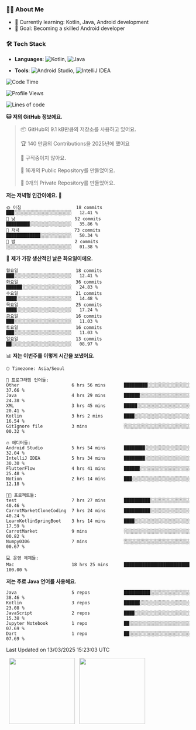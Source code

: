 ### 👨‍💻 About Me
- 🌱 Currently learning: Kotlin, Java, Android development
- 🎯 Goal: Becoming a skilled Android developer

### 🛠 Tech Stack
- **Languages**: ![Kotlin](https://img.shields.io/badge/Kotlin-0095D5?style=flat-square&logo=kotlin&logoColor=white), 
![Java](https://img.shields.io/badge/Java-007396?style=flat-square&logo=coffeescript&logoColor=white)

- **Tools**:
![Android Studio](https://img.shields.io/badge/Android%20Studio-3DDC84?style=flat-square&logo=android-studio&logoColor=white), 
![IntelliJ IDEA](https://img.shields.io/badge/IntelliJ%20IDEA-000000?style=flat-square&logo=intellij-idea&logoColor=white)

<!--START_SECTION:waka-->
![Code Time](http://img.shields.io/badge/Code%20Time-48%20hrs%205%20mins-blue)

![Profile Views](http://img.shields.io/badge/Profile%20Views-4-blue)

![Lines of code](https://img.shields.io/badge/%EC%A0%80%EB%8A%94%20%EC%97%AC%ED%83%9C%EA%B9%8C%EC%A7%80%20-59.9%20thousand%20%EC%A4%84%EC%9D%98%20%EC%BD%94%EB%93%9C%EB%A5%BC%20%EC%9E%91%EC%84%B1%ED%96%88%EC%96%B4%EC%9A%94.-blue)

**🐱 저의 GitHub 정보에요.** 

> 📦 GitHub의 9.1 kB만큼의 저장소를 사용하고 있어요. 
 > 
> 🏆 140 만큼의 Contributions을 2025년에 했어요
 > 
> 🚫 구직중이지 않아요.
 > 
> 📜 16개의 Public Repository를 만들었어요. 
 > 
> 🔑 0개의 Private Repository를 만들었어요. 
 > 
**저는 저녁형 인간이에요. 🦉** 

```text
🌞 아침                     18 commits          ███░░░░░░░░░░░░░░░░░░░░░░   12.41 % 
🌆 낮　                     52 commits          █████████░░░░░░░░░░░░░░░░   35.86 % 
🌃 저녁                     73 commits          █████████████░░░░░░░░░░░░   50.34 % 
🌙 밤　                     2 commits           ░░░░░░░░░░░░░░░░░░░░░░░░░   01.38 % 
```
📅 **제가 가장 생산적인 날은 화요일이에요.** 

```text
월요일                      18 commits          ███░░░░░░░░░░░░░░░░░░░░░░   12.41 % 
화요일                      36 commits          ██████░░░░░░░░░░░░░░░░░░░   24.83 % 
수요일                      21 commits          ████░░░░░░░░░░░░░░░░░░░░░   14.48 % 
목요일                      25 commits          ████░░░░░░░░░░░░░░░░░░░░░   17.24 % 
금요일                      16 commits          ███░░░░░░░░░░░░░░░░░░░░░░   11.03 % 
토요일                      16 commits          ███░░░░░░░░░░░░░░░░░░░░░░   11.03 % 
일요일                      13 commits          ██░░░░░░░░░░░░░░░░░░░░░░░   08.97 % 
```


📊 **저는 이번주를 이렇게 시간을 보냈어요.** 

```text
🕑︎ Timezone: Asia/Seoul

💬 프로그래밍 언어들: 
Other                    6 hrs 56 mins       █████████░░░░░░░░░░░░░░░░   37.66 % 
Java                     4 hrs 29 mins       ██████░░░░░░░░░░░░░░░░░░░   24.38 % 
XML                      3 hrs 45 mins       █████░░░░░░░░░░░░░░░░░░░░   20.41 % 
Kotlin                   3 hrs 2 mins        ████░░░░░░░░░░░░░░░░░░░░░   16.54 % 
GitIgnore file           3 mins              ░░░░░░░░░░░░░░░░░░░░░░░░░   00.32 % 

🔥 에디터들: 
Android Studio           5 hrs 54 mins       ████████░░░░░░░░░░░░░░░░░   32.04 % 
IntelliJ IDEA            5 hrs 34 mins       ████████░░░░░░░░░░░░░░░░░   30.30 % 
FlutterFlow              4 hrs 41 mins       ██████░░░░░░░░░░░░░░░░░░░   25.48 % 
Notion                   2 hrs 14 mins       ███░░░░░░░░░░░░░░░░░░░░░░   12.18 % 

🐱‍💻 프로젝트들: 
test                     7 hrs 27 mins       ██████████░░░░░░░░░░░░░░░   40.46 % 
CarrotMarketCloneCoding  7 hrs 24 mins       ██████████░░░░░░░░░░░░░░░   40.24 % 
LearnKotlinSpringBoot    3 hrs 14 mins       ████░░░░░░░░░░░░░░░░░░░░░   17.59 % 
CarrotMarket             9 mins              ░░░░░░░░░░░░░░░░░░░░░░░░░   00.82 % 
Numpy0306                7 mins              ░░░░░░░░░░░░░░░░░░░░░░░░░   00.67 % 

💻 운영 체제들: 
Mac                      18 hrs 25 mins      █████████████████████████   100.00 % 
```

**저는 주로 Java 언어를 사용해요.** 

```text
Java                     5 repos             ██████████░░░░░░░░░░░░░░░   38.46 % 
Kotlin                   3 repos             ██████░░░░░░░░░░░░░░░░░░░   23.08 % 
JavaScript               2 repos             ████░░░░░░░░░░░░░░░░░░░░░   15.38 % 
Jupyter Notebook         1 repo              ██░░░░░░░░░░░░░░░░░░░░░░░   07.69 % 
Dart                     1 repo              ██░░░░░░░░░░░░░░░░░░░░░░░   07.69 % 
```




 Last Updated on 13/03/2025 15:23:03 UTC
<!--END_SECTION:waka-->

<p>
  <img height="180em" src="https://github-readme-stats.vercel.app/api?username=JongHyun070105&show_icons=true&include_all_commits=true&bg_color=0d1117&title_color=ffffff&text_color=c9d1d9&icon_color=79ff97">
  <img height="180em" src="https://github-readme-stats.vercel.app/api/top-langs/?username=JongHyun070105&layout=compact&langs_count=4&bg_color=0d1117&title_color=ffffff&text_color=c9d1d9&hide=php&hide_repo=EcoStep,mimir,git-session">
</p>
